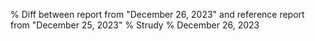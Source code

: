 % Diff between report from "December 26, 2023" and reference report from "December 25, 2023"
% Strudy
% December 26, 2023


